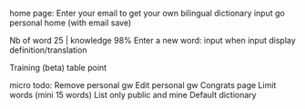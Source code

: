 
home page: Enter your email to get your own bilingual dictionary
input go personal home (with email save)

Nb of word 25 | knowledge 98%
Enter a new word:
input
when input display definition/translation
 
Training (beta) 
table point

micro todo:
Remove personal gw
Edit personal gw
Congrats page
Limit words (mini 15 words)
List only public and mine
Default dictionary

